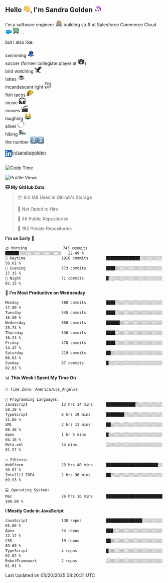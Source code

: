 ## Hello <img src="./static/emoji/wave.png" width="22" />, I'm Sandra Golden <img src="./static/emoji/unicorn-face.png" width="22" />

I'm a software engineer <img src="./static/emoji/female-technologist.png" width="22" /> building stuff at Salesforce Commerce Cloud <img src="./static/emoji/salesforce.png" width="22" /><img src="./static/emoji/commerce-cloud.png" width="22" />&nbsp;...

but I also like:<br/><br/>
swimming <img alt="swimming" src="./static/emoji/keep-swimming.png" width="22" /><br/>
soccer  (former collegiate player at <img src="./static/emoji/auburn.png" width="22" />)<br/>
bird watching <img src="./static/emoji/eagle.png" width="22" /><br/>
lattes <img src="./static/emoji/coffee.png" width="22" /><br/>
incandescent light <img src="./static/emoji/lights.png" width="22" /><br/>
fish tacos <img src="./static/emoji/taco.png" width="22" /><br/>
music <img src="./static/emoji/headphones.png" width="22" /><br/>
movies <img src="./static/emoji/movie-clapper.png" width="22" /><br/>
laughing <img src="./static/emoji/joy-cat.png" width="22" /><br/>
silver <img src="./static/emoji/silver-hoop.png" width="22" /><br/>
hiking <img src="./static/emoji/hiker.png" width="22" /><br/>
the number <img src="./static/emoji/two.png" width="22" /><img src="./static/emoji/two.png" width="22" />
<br/><br/>
<img align="left" alt="Sandra Golden | LinkedIn" width="22px" src="./static/emoji/linkedin.png" /> <a href="https://www.linkedin.com/in/sandragolden/">in/sandragolden</a>
<br/><br/>
<!--START_SECTION:waka-->
![Code Time](http://img.shields.io/badge/Code%20Time-1%2C110%20hrs%203%20mins-blue)

![Profile Views](http://img.shields.io/badge/Profile%20Views-0-blue)

**🐱 My GitHub Data** 

> 📦 8.0 MB Used in GitHub's Storage 
 > 
> 🚫 Not Opted to Hire
 > 
> 📜 46 Public Repositories 
 > 
> 🔑 192 Private Repositories 
 > 
**I'm an Early 🐤** 

```text
🌞 Morning                743 commits         ██████░░░░░░░░░░░░░░░░░░░   22.49 % 
🌆 Daytime                1916 commits        ███████████████░░░░░░░░░░   58.01 % 
🌃 Evening                573 commits         ████░░░░░░░░░░░░░░░░░░░░░   17.35 % 
🌙 Night                  71 commits          █░░░░░░░░░░░░░░░░░░░░░░░░   02.15 % 
```
📅 **I'm Most Productive on Wednesday** 

```text
Monday                   588 commits         ████░░░░░░░░░░░░░░░░░░░░░   17.80 % 
Tuesday                  545 commits         ████░░░░░░░░░░░░░░░░░░░░░   16.50 % 
Wednesday                850 commits         ██████░░░░░░░░░░░░░░░░░░░   25.73 % 
Thursday                 536 commits         ████░░░░░░░░░░░░░░░░░░░░░   16.23 % 
Friday                   478 commits         ████░░░░░░░░░░░░░░░░░░░░░   14.47 % 
Saturday                 219 commits         ██░░░░░░░░░░░░░░░░░░░░░░░   06.63 % 
Sunday                   87 commits          █░░░░░░░░░░░░░░░░░░░░░░░░   02.63 % 
```


📊 **This Week I Spent My Time On** 

```text
🕑︎ Time Zone: America/Los_Angeles

💬 Programming Languages: 
JavaScript               13 hrs 14 mins      █████████████░░░░░░░░░░░░   50.38 % 
TypeScript               8 hrs 19 mins       ████████░░░░░░░░░░░░░░░░░   31.66 % 
XML                      2 hrs 13 mins       ██░░░░░░░░░░░░░░░░░░░░░░░   08.48 % 
Apex                     1 hr 5 mins         █░░░░░░░░░░░░░░░░░░░░░░░░   04.18 % 
Meta.xml                 24 mins             ░░░░░░░░░░░░░░░░░░░░░░░░░   01.57 % 

🔥 Editors: 
WebStorm                 23 hrs 40 mins      ███████████████████████░░   90.07 % 
IntelliJ IDEA            2 hrs 36 mins       ██░░░░░░░░░░░░░░░░░░░░░░░   09.93 % 

💻 Operating System: 
Mac                      26 hrs 16 mins      █████████████████████████   100.00 % 
```

**I Mostly Code in JavaScript** 

```text
JavaScript               130 repos           ████████████████░░░░░░░░░   65.66 % 
Apex                     24 repos            ███░░░░░░░░░░░░░░░░░░░░░░   12.12 % 
CSS                      19 repos            ██░░░░░░░░░░░░░░░░░░░░░░░   09.60 % 
TypeScript               4 repos             █░░░░░░░░░░░░░░░░░░░░░░░░   02.02 % 
RobotFramework           2 repos             ░░░░░░░░░░░░░░░░░░░░░░░░░   01.01 % 
```




 Last Updated on 05/20/2025 08:20:31 UTC
<!--END_SECTION:waka-->
